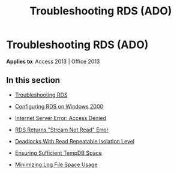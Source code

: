 ﻿---
title: Troubleshooting RDS (ADO)
TOCTitle: Troubleshooting RDS
ms:assetid: c93d4084-d02b-49c5-8907-7a186f4b3224
ms:mtpsurl: https://msdn.microsoft.com/library/JJ249981(v=office.15)
ms:contentKeyID: 48547676
ms.date: 09/18/2015
mtps_version: v=office.15
---

# Troubleshooting RDS (ADO)


**Applies to**: Access 2013 | Office 2013

## In this section

  - [Troubleshooting RDS](troubleshooting-rds.md)

  - [Configuring RDS on Windows 2000](configuring-rds-on-windows-2000.md)

  - [Internet Server Error: Access Denied](internet-server-error-access-denied.md)

  - [RDS Returns "Stream Not Read" Error](rds-returns-stream-not-read-error.md)

  - [Deadlocks With Read Repeatable Isolation Level](deadlocks-with-read-repeatable-isolation-level.md)

  - [Ensuring Sufficient TempDB Space](ensuring-sufficient-tempdb-space.md)

  - [Minimizing Log File Space Usage](minimizing-log-file-space-usage.md)

